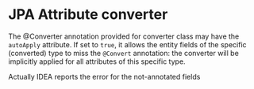 # JPA Attribute converter

The  @Converter annotation provided for converter class may have the `autoApply` attribute.
If set to `true`, it allows the entity fields of the specific (converted) type 
to miss the `@Convert` annotation: the converter will be implicitly applied for all attributes 
of this specific type.

Actually IDEA reports the error for the not-annotated fields
